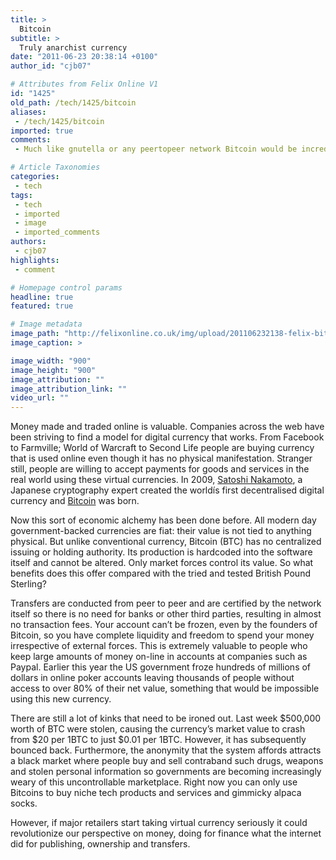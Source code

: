 ```yaml
---
title: >
  Bitcoin
subtitle: >
  Truly anarchist currency
date: "2011-06-23 20:38:14 +0100"
author_id: "cjb07"

# Attributes from Felix Online V1
id: "1425"
old_path: /tech/1425/bitcoin
aliases:
 - /tech/1425/bitcoin
imported: true
comments:
 - Much like gnutella or any peertopeer network Bitcoin would be incredible difficult to crackdown on I think to try and ban Bitcoin due to the Silk Road money laundering etc is a bit silly as cash is used for the same thing but no one is saying we should get rid of 50 notesI am completely in favour of turning DoC into a mining operation Free moneyWorth mentioning that the US Congress are considering legislating against Bitcoin due to the Silk Road stuff Money laundering and illegal goods n all that Still I wonder if you could get DoC to be used as a massive bitcoin mining operation That would be very bad definately dont do that

# Article Taxonomies
categories:
 - tech
tags:
 - tech
 - imported
 - image
 - imported_comments
authors:
 - cjb07
highlights:
 - comment

# Homepage control params
headline: true
featured: true

# Image metadata
image_path: "http://felixonline.co.uk/img/upload/201106232138-felix-bitcoin_gold.jpg"
image_caption: >

image_width: "900"
image_height: "900"
image_attribution: ""
image_attribution_link: ""
video_url: ""
---
```


Money made and traded online is valuable. Companies across the web have been striving to find a model for digital currency that works. From Facebook to Farmville; World of Warcraft to Second Life people are buying currency that is used online even though it has no physical manifestation. Stranger still, people are willing to accept payments for goods and services in the real world using these virtual currencies. In 2009, [Satoshi Nakamoto](http://en.wikipedia.org/wiki/Satoshi_Nakamoto), a Japanese cryptography expert created the worldís first decentralised digital currency and [Bitcoin](http://www.bitcoin.org/) was born.

Now this sort of economic alchemy has been done before. All modern day government-backed currencies are fiat: their value is not tied to anything physical. But unlike conventional currency, Bitcoin (BTC) has no centralized issuing or holding authority. Its production is hardcoded into the software itself and cannot be altered. Only market forces control its value. So what benefits does this offer compared with the tried and tested British Pound Sterling?

Transfers are conducted from peer to peer and are certified by the network itself so there is no need for banks or other third parties, resulting in almost no transaction fees. Your account can’t be frozen, even by the founders of Bitcoin, so you have complete liquidity and freedom to spend your money irrespective of external forces. This is extremely valuable to people who keep large amounts of money on-line in accounts at companies such as Paypal. Earlier this year the US government froze hundreds of millions of dollars in online poker accounts leaving thousands of people without access to over 80% of their net value, something that would be impossible using this new currency.

There are still a lot of kinks that need to be ironed out. Last week $500,000 worth of BTC were stolen, causing the currency’s market value to crash from $20 per 1BTC to just $0.01 per 1BTC. However, it has subsequently bounced back. Furthermore, the anonymity that the system affords attracts a black market where people buy and sell contraband such drugs, weapons and stolen personal information so governments are becoming increasingly weary of this uncontrollable marketplace. Right now you can only use Bitcoins to buy niche tech products and services and gimmicky alpaca socks.

However, if major retailers start taking virtual currency seriously it could revolutionize our perspective on money, doing for finance what the internet did for publishing, ownership and transfers.
